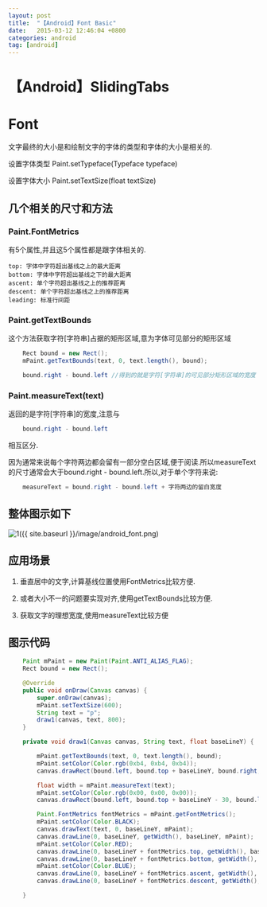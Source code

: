 ```yaml
---
layout: post
title:  "【Android】Font Basic"
date:   2015-03-12 12:46:04 +0800
categories: android
tag: [android]
---
```

# 【Android】SlidingTabs

# Font
文字最终的大小是和绘制文字的字体的类型和字体的大小是相关的.

设置字体类型 Paint.setTypeface(Typeface typeface)

设置字体大小 Paint.setTextSize(float textSize)

## 几个相关的尺寸和方法

### Paint.FontMetrics
有5个属性,并且这5个属性都是跟字体相关的.

    top: 字体中字符超出基线之上的最大距离
    bottom: 字体中字符超出基线之下的最大距离
    ascent: 单个字符超出基线之上的推荐距离
    descent: 单个字符超出基线之上的推荐距离
    leading: 标准行间距

### Paint.getTextBounds

这个方法获取字符[字符串]占据的矩形区域,意为字体可见部分的矩形区域

```java
    Rect bound = new Rect();
    mPaint.getTextBounds(text, 0, text.length(), bound);

    bound.right - bound.left //得到的就是字符[字符串]的可见部分矩形区域的宽度
```

### Paint.measureText(text)

返回的是字符[字符串]的宽度,注意与

```java
    bound.right - bound.left
```

相互区分.

因为通常来说每个字符两边都会留有一部分空白区域,便于阅读.所以measureText的尺寸通常会大于bound.right - bound.left.所以,对于单个字符来说:

```java
    measureText = bound.right - bound.left + 字符两边的留白宽度
```

## 整体图示如下
![1]({{ site.baseurl }}/image/android_font.png)

## 应用场景

1. 垂直居中的文字,计算基线位置使用FontMetrics比较方便.

2. 或者大小不一的问题要实现对齐,使用getTextBounds比较方便.

3. 获取文字的理想宽度,使用measureText比较方便

## 图示代码

```java
    Paint mPaint = new Paint(Paint.ANTI_ALIAS_FLAG);
    Rect bound = new Rect();

    @Override
    public void onDraw(Canvas canvas) {
        super.onDraw(canvas);
        mPaint.setTextSize(600);
        String text = "p";
        draw1(canvas, text, 800);
    }

    private void draw1(Canvas canvas, String text, float baseLineY) {

        mPaint.getTextBounds(text, 0, text.length(), bound);
        mPaint.setColor(Color.rgb(0xb4, 0xb4, 0xb4));
        canvas.drawRect(bound.left, bound.top + baseLineY, bound.right, bound.bottom + baseLineY, mPaint);

        float width = mPaint.measureText(text);
        mPaint.setColor(Color.rgb(0x00, 0x00, 0x00));
        canvas.drawRect(bound.left, bound.top + baseLineY - 30, bound.left + width, bound.top + baseLineY - 20, mPaint);

        Paint.FontMetrics fontMetrics = mPaint.getFontMetrics();
        mPaint.setColor(Color.BLACK);
        canvas.drawText(text, 0, baseLineY, mPaint);
        canvas.drawLine(0, baseLineY, getWidth(), baseLineY, mPaint);
        mPaint.setColor(Color.RED);
        canvas.drawLine(0, baseLineY + fontMetrics.top, getWidth(), baseLineY + fontMetrics.top, mPaint);
        canvas.drawLine(0, baseLineY + fontMetrics.bottom, getWidth(), baseLineY + fontMetrics.bottom, mPaint);
        mPaint.setColor(Color.BLUE);
        canvas.drawLine(0, baseLineY + fontMetrics.ascent, getWidth(), baseLineY + fontMetrics.ascent, mPaint);
        canvas.drawLine(0, baseLineY + fontMetrics.descent, getWidth(), baseLineY + fontMetrics.descent, mPaint);

    }
```

[1]: http://static.oschina.net/uploads/space/2015/0312/141056_3CCV_93688.png
